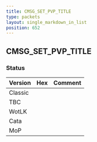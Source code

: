```yaml
---
title: CMSG_SET_PVP_TITLE
type: packets
layout: single_markdown_in_list
position: 652
---
```


## CMSG_SET_PVP_TITLE

### Status

Version    | Hex        | Comment
---------- | ---------- | ---------- 
Classic    |            |
TBC        |            |
WotLK      |            |
Cata       |            |
MoP        |            |